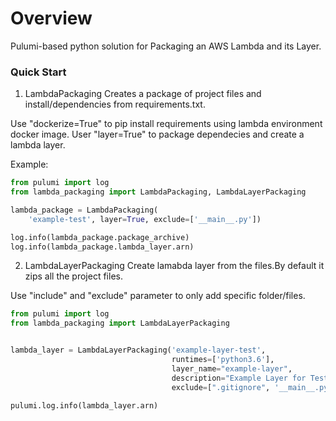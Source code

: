 # Overview

Pulumi-based python solution for Packaging an AWS Lambda and its Layer.

### Quick Start

1. LambdaPackaging
Creates a package of project files and install/dependencies from requirements.txt.

Use "dockerize=True" to pip install requirements using lambda environment docker image.
User "layer=True" to package dependecies and create a lambda layer. 

Example: 

``` python
from pulumi import log
from lambda_packaging import LambdaPackaging, LambdaLayerPackaging

lambda_package = LambdaPackaging(
    'example-test', layer=True, exclude=['__main__.py'])

log.info(lambda_package.package_archive)
log.info(lambda_package.lambda_layer.arn)

```

2. LambdaLayerPackaging
Create lamabda layer from the files.By default it zips all the project files.

Use "include" and "exclude" parameter to only add specific folder/files.

```python
from pulumi import log
from lambda_packaging import LambdaLayerPackaging


lambda_layer = LambdaLayerPackaging('example-layer-test',
                                    runtimes=['python3.6'],
                                    layer_name="example-layer",
                                    description="Example Layer for Testing",
                                    exclude=[".gitignore", '__main__.py'])

pulumi.log.info(lambda_layer.arn)

```

